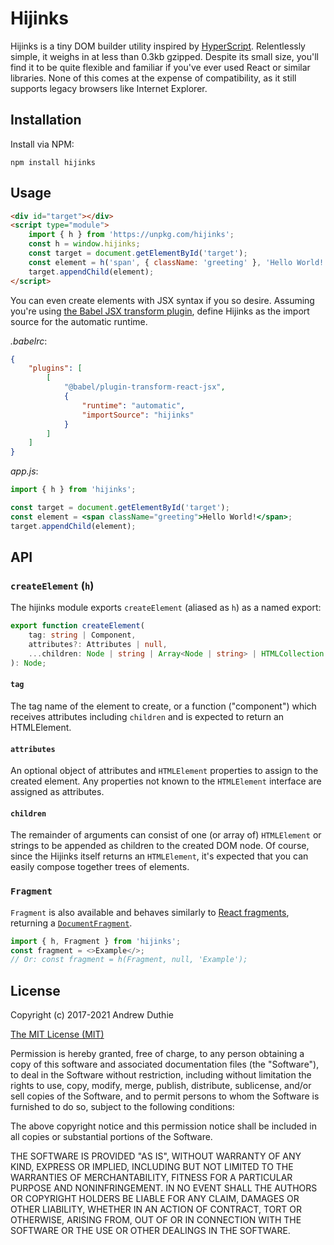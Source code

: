 # Hijinks

Hijinks is a tiny DOM builder utility inspired by [HyperScript](https://github.com/hyperhype/hyperscript). Relentlessly simple, it weighs in at less than 0.3kb gzipped. Despite its small size, you'll find it to be quite flexible and familiar if you've ever used React or similar libraries. None of this comes at the expense of compatibility, as it still supports legacy browsers like Internet Explorer.

## Installation

Install via NPM:

```
npm install hijinks
```

## Usage

```html
<div id="target"></div>
<script type="module">
	import { h } from 'https://unpkg.com/hijinks';
	const h = window.hijinks;
	const target = document.getElementById('target');
	const element = h('span', { className: 'greeting' }, 'Hello World!');
	target.appendChild(element);
</script>
```

You can even create elements with JSX syntax if you so desire. Assuming you're using [the Babel JSX transform plugin](https://babeljs.io/docs/en/babel-plugin-transform-react-jsx), define Hijinks as the import source for the automatic runtime.

_.babelrc_:

```json
{
	"plugins": [
		[
			"@babel/plugin-transform-react-jsx",
			{
				"runtime": "automatic",
				"importSource": "hijinks"
			}
		]
	]
}
```

_app.js_:

```jsx
import { h } from 'hijinks';

const target = document.getElementById('target');
const element = <span className="greeting">Hello World!</span>;
target.appendChild(element);
```

## API

### `createElement` (`h`)

The hijinks module exports `createElement` (aliased as `h`) as a named export:

```ts
export function createElement(
	tag: string | Component,
	attributes?: Attributes | null,
	...children: Node | string | Array<Node | string> | HTMLCollection
): Node;
```

#### `tag`

The tag name of the element to create, or a function ("component") which receives attributes including `children` and is expected to return an HTMLElement.

#### `attributes`

An optional object of attributes and `HTMLElement` properties to assign to the created element. Any properties not known to the `HTMLElement` interface are assigned as attributes.

#### `children`

The remainder of arguments can consist of one (or array of) `HTMLElement` or strings to be appended as children to the created DOM node. Of course, since the Hijinks itself returns an `HTMLElement`, it's expected that you can easily compose together trees of elements.

### `Fragment`

`Fragment` is also available and behaves similarly to [React fragments](https://reactjs.org/docs/fragments.html), returning a [`DocumentFragment`](https://developer.mozilla.org/en-US/docs/Web/API/DocumentFragment).

```js
import { h, Fragment } from 'hijinks';
const fragment = <>Example</>;
// Or: const fragment = h(Fragment, null, 'Example');
```

## License

Copyright (c) 2017-2021 Andrew Duthie

[The MIT License (MIT)](https://opensource.org/licenses/MIT)

Permission is hereby granted, free of charge, to any person obtaining a copy of this software and associated documentation files (the "Software"), to deal in the Software without restriction, including without limitation the rights to use, copy, modify, merge, publish, distribute, sublicense, and/or sell copies of the Software, and to permit persons to whom the Software is furnished to do so, subject to the following conditions:

The above copyright notice and this permission notice shall be included in all copies or substantial portions of the Software.

THE SOFTWARE IS PROVIDED "AS IS", WITHOUT WARRANTY OF ANY KIND, EXPRESS OR IMPLIED, INCLUDING BUT NOT LIMITED TO THE WARRANTIES OF MERCHANTABILITY, FITNESS FOR A PARTICULAR PURPOSE AND NONINFRINGEMENT. IN NO EVENT SHALL THE AUTHORS OR COPYRIGHT HOLDERS BE LIABLE FOR ANY CLAIM, DAMAGES OR OTHER LIABILITY, WHETHER IN AN ACTION OF CONTRACT, TORT OR OTHERWISE, ARISING FROM, OUT OF OR IN CONNECTION WITH THE SOFTWARE OR THE USE OR OTHER DEALINGS IN THE SOFTWARE.
